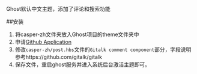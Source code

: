 Ghost默认中文主题，添加了评论和搜索功能

##安装

1. 将casper-zh文件夹放入Ghost项目的theme文件夹中
2. 申请[Github Application](https://github.com/settings/applications/new)
3. 修改`casper-zh/post.hbs`文件的`Gitalk comment component`部分，字段说明参考https://github.com/gitalk/gitalk
4. 保存文件，重启ghost服务并进入系统后台激活主题即可。
